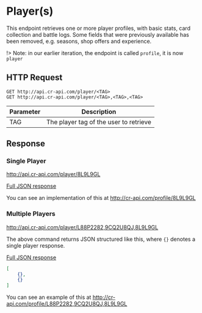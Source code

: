 # Player(s)

This endpoint retrieves one or more player profiles, with basic stats, card collection and battle logs. Some fields that were previously available has been removed, e.g. seasons, shop offers and experience.

!> Note: in our earlier iteration, the endpoint is called `profile`, it is now `player`

## HTTP Request

```
GET http://api.cr-api.com/player/<TAG>
GET http://api.cr-api.com/player/<TAG>,<TAG>,<TAG>
```

Parameter | Description
--- | ---
TAG | The player tag of the user to retrieve

## Response

### Single Player

http://api.cr-api.com/player/8L9L9GL

<a href="/json/player_8L9L9GL.json">Full JSON response</a>

You can see an implementation of this at http://cr-api.com/profile/8L9L9GL


### Multiple Players


http://api.cr-api.com/player/L88P2282,9CQ2U8QJ,8L9L9GL

The above command returns JSON structured like this, where `{}` denotes a single player response.

<a href="/json/player_L88P2282,9CQ2U8QJ,8L9L9GL.json">Full JSON response</a>

```json
[
    {},
    {}
]
```

You can see an example of this at http://cr-api.com/profile/L88P2282,9CQ2U8QJ,8L9L9GL
